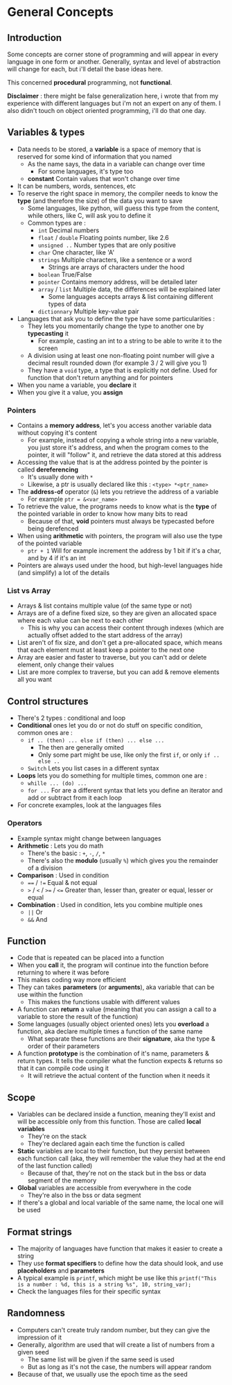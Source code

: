 # General Concepts

## Introduction

Some concepts are corner stone of programming and will appear in every language in one form or another. Generally, syntax and level of abstraction will change for each, but i'll detail the base ideas here.

This concerned **procedural** programming, not **functional**.

**Disclaimer** : there might be false generalization here, i wrote that from my experience with different languages but i'm not an expert on any of them. I also didn't touch on object oriented programming, i'll do that one day.

## Variables & types

* Data needs to be stored, a **variable** is a space of memory that is reserved for some kind of information that you named
  * As the name says, the data in a variable can change over time
    * For some languages, it's type too
  * **constant** Contain values that won't change over time
* It can be numbers, words, sentences, etc
* To reserve the right space in memory, the compiler needs to know the **type** \(and therefore the size\) of the data you want to save
  * Some languages, like python, will guess this type from the content, while others, like C, will ask you to define it
  * Common types are :
    * `int` Decimal numbers
    * `float` / `double` Floating points number, like 2.6
    * `unsigned ..` Number types that are only positive
    * `char` One character, like 'A'
    * `strings` Multiple characters, like a sentence or a word
      * Strings are arrays of characters under the hood
    * `boolean` True/False 
    * `pointer` Contains memory address, will be detailed later
    * `array` / `list` Multiple data, the differences will be explained later
      * Some languages accepts arrays &  list containing different types of data
    * `dictionnary` Multiple key-value pair
* Languages that ask you to define the type have some particularities :
  * They lets you momentarily change the type to another one by **typecasting** it
    * For  example, casting an int to a string to be able to write it to the screen
  * A division using at least one non-floating point number will give a decimal result rounded down \(for example 3 / 2 will give you 1\)
  * They have a `void` type, a type that is explicitly not define. Used for function that don't return anything and for pointers
* When you name a variable, you **declare** it
* When you give it a value, you **assign** 

### Pointers

* Contains a **memory address**, let's you access another variable data without copying it's content
  * For example, instead of copying a whole string into a new variable, you just store it's address, and when the program comes to the pointer, it will "follow" it, and retrieve the data stored at this address
* Accessing the value that is at the address pointed by the pointer is called **dereferencing**
  * It's usually done with `*`
  * Likewise, a ptr is usually declared like this : `<type> *<ptr_name>`
* The **address-of** operator \(`&`\) lets you retrieve the address of a variable
  * For example `ptr = &<var_name>`
* To retrieve the value, the programs needs to know what is the **type** of the pointed variable in order to know how many bits to read
  * Because of that, **void** pointers must always be typecasted before being derefenced
* When using **arithmetic** with pointers, the program will also use the type of the pointed variable
  * `ptr + 1` Will for example increment the address by 1 bit if it's a char, and by 4 if it's an int
* Pointers are always used under the hood, but high-level languages hide \(and simplify\) a lot of the details

### List vs Array

* Arrays & list contains multiple value \(of the same type or not\)
* Arrays are of a define fixed size, so they are given an allocated space where each value can be next to each other
  * This is why you can access their content through indexes \(which are actually offset added to the start address of the array\)
* List aren't of fix size, and don't get a pre-allocated space, which means that each element must at least keep a pointer to the next one
* Array are easier and faster to traverse, but you can't add or delete element, only change their values
* List are more complex to traverse, but you can add & remove elements all you want

## Control structures

* There's 2 types : conditional and loop
* **Conditional** ones let you do or not do stuff on specific condition, common ones are :
  * `if .. (then) ... else if (then) ... else ...`
    * The then are generally omited
    * Only some part might be use, like only the first `if`, or only `if .. else ..`
  * `Switch`  Lets you list cases in a different syntax
* **Loops** lets you do something for multiple times, common one are :
  * `whille ... (do) ...`
  *  `for ...` For are a different syntax that lets you define an iterator and add or subtract from it each loop
* For concrete examples, look at the languages files

### Operators

* Example syntax might change between languages
* **Arithmetic** : Lets you do math
  * There's the basic : `+`, `-`, `/`, `*`
  * There's also the **modulo** \(usually `%`\) which gives you the remainder of a division
* **Comparison** : Used in condition
  *  `==` / `!=` Equal &  not equal
  * `>` / `<` / `>=` / `<=` Greater than, lesser than, greater or equal, lesser or equal
* **Combination**  : Used in condition, lets you combine multiple ones
  * `||` Or
  * `&&` And

## Function

* Code that is repeated can be placed into a function
* When you **call** it, the program will continue into the function before returning to where it was before
* This makes coding way more efficient
* They can takes **parameters** \(or **arguments**\), aka variable that can be use within the function
  * This makes the functions usable with different values
* A function can **return** a value \(meaning that you can assign a call to a variable to store the result of the function\)
* Some languages \(usually object oriented ones\) lets you **overload** a function, aka declare multiple times a function of the same name
  * What separate these functions are their **signature**, aka the type & order of their parameters
* A function **prototype** is the combination of it's name, parameters &  return types. It tells the compiler what the function expects & returns so that it can compile code using it
  * It will retrieve the actual content of the function when it needs it

## Scope

* Variables can be declared inside a function, meaning they'll exist and will be accessible only from this function. Those are called **local variables**
  * They're on the stack
  * They're declared again each time the function is called
* **Static** variables are local to their function, but they persist between each function call \(aka, they will remember the value they had at the end of the last function called\)
  * Because of that, they're not on the stack but in the bss or data segment of the memory
* **Global** variables are accessible from everywhere in the code
  * They're also in the bss or data segment
* If there's a global and local variable of the same name, the local one will be used

## Format strings

* The majority of languages have function that makes it easier to create a string
* They use **format specifiers** to define how the data should look, and use **placeholders** and **parameters**
* A typical example is `printf`, which might be use like this `printf("This is a number : %d, this is a string %s", 10, string_var);` 
* Check the languages files for their specific syntax

## Randomness

* Computers can't create truly random number, but they can give the impression of it
* Generally, algorithm are used that will create a list of numbers from a given seed
  * The same list will be given if the same seed is used
  * But as long as it's not the case, the numbers will appear random
* Because of that, we usually use the epoch time as the seed

